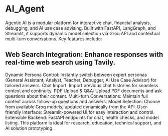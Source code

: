 # AI_Agent
Agentic AI is a modular platform for interactive chat, financial analysis, debugging, and AI use case advising. Built with FastAPI, LangGraph, and Streamlit, it supports dynamic model selection via Groq API and contextual multi-turn conversations. Key features include:

## Web Search Integration: Enhance responses with real-time web search using Tavily.
Dynamic Persona Control: Instantly switch between expert personas (General Assistant, Analyst, Teacher, Debugger, AI Use Case Advisor) for tailored answers.
Chat Import: Import previous chat histories for seamless context and continuity.
PDF Upload & Q&A: Upload PDF documents and ask questions about their content.
Multi-turn Conversations: Maintain full context across follow-up questions and answers.
Model Selection: Choose from available Groq models, updated dynamically from the API.
User-friendly Interface: Streamlit-powered UI for easy interaction and control.
Extensible Backend: FastAPI endpoints for chat, health checks, and model listing.
This platform is ideal for research, education, technical support, and AI solution prototyping.
